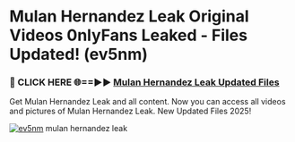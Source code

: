 # Mulan Hernandez Leak Original Videos 0nlyFans Leaked - Files Updated! (ev5nm)

<h3>🔴 CLICK HERE 🌐==►► <a href="https://tinyurl.com/2wckxsce" rel="nofollow">Mulan Hernandez Leak Updated Files</a></h3>

Get Mulan Hernandez Leak and all content. Now you can access all videos and pictures of Mulan Hernandez Leak. New Updated Files 2025!

[![ev5nm](https://i.imgur.com/AFduVYN.gif)](https://tinyurl.com/2wckxsce)
mulan hernandez leak